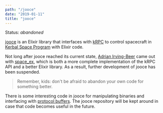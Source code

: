 ```yaml
---
path: "/jooce"
date: "2019-01-11"
title: "jooce"
---
```


Status: _abandoned_

[jooce](https://github.com/FiniteMonkeys/jooce) is an Elixir library that interfaces with
[kRPC](https://github.com/krpc/krpc) to control spacecraft in
[Kerbal Space Program](https://kerbalspaceprogram.com/) with Elixir code.

Not long after jooce reached its current state,
[Adrian Irving-Beer](https://github.com/wisq) came out with
[space_ex](https://github.com/wisq/space_ex), which is both
a more complete implementation of the kRPC API and a better Elixir library.
As a result, further development of jooce has been suspended.

> Remember, kids: don't be afraid to abandon your own code for something better.

There is some interesting code in jooce for manipulating binaries and
interfacing with [protocol buffers](https://developers.google.com/protocol-buffers/).
The jooce repository will be kept around in case that code becomes useful in the future.
